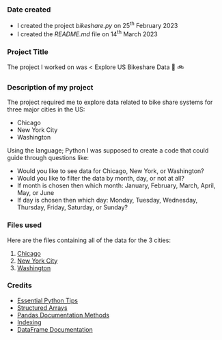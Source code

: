 ### Date created
- I created the project _bikeshare.py_ on 25<sup>th</sup> February 2023
- I created the _README.md_ file on 14<sup>th</sup> March 2023


### Project Title
The project I worked on was < Explore US Bikeshare Data :statue_of_liberty: :bike:

### Description of my project
The project required me to explore data related to bike share systems for three major cities in the US:
- Chicago
- New York City
- Washington 

Using the language; Python I was supposed to create a code that could guide through questions like:
- Would you like to see data for Chicago, New York, or Washington?
- Would you like to filter the data by month, day, or not at all?
- If month is chosen then which month: January, February, March, April, May, or June
- If day is chosen then which day: Monday, Tuesday, Wednesday, Thursday, Friday, Saturday, or Sunday?

### Files used
Here are the files containing all of the data for the 3 cities:
1) [Chicago](chicago.csv)
2) [New York City](new_york_city.csv)
3) [Washington](washington.csv)

### Credits
- [Essential Python Tips](https://www.geeksforgeeks.org/10-essential-python-tips-tricks-programmers/)
- [Structured Arrays](https://docs.scipy.org/doc/numpy-1.13.0/user/basics.rec.html#structured-arrays)
- [Pandas Documentation Methods](https://pandas.pydata.org/pandas-docs/stable/)
- [Indexing](https://pandas.pydata.org/pandas-docs/stable/reference/series.html#indexing-iteration)
- [DataFrame Documentation](https://pandas.pydata.org/pandas-docs/stable/reference/frame.html#dataframe)


